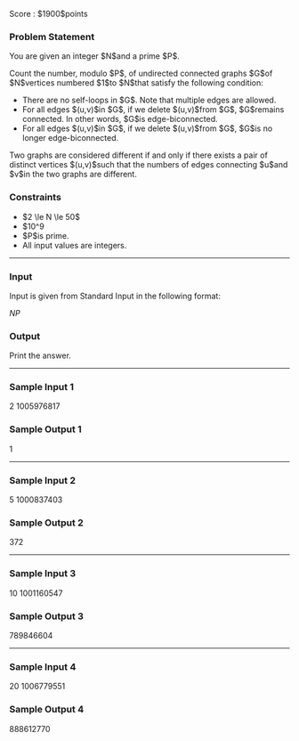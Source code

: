 
<div>

<span>

<span>

<p>
Score : $1900$points
</p>

<div>

<section>

### **Problem Statement**

<p>
You are given an integer $N$and a prime $P$.
</p>

<p>
Count the number, modulo $P$, of undirected connected graphs $G$of $N$vertices numbered $1$to $N$that satisfy the following condition:
</p>

<ul>

<li>
There are no self-loops in $G$. Note that multiple edges are allowed. 
</li>

<li>
For all edges $(u,v)$in $G$, if we delete $(u,v)$from $G$, $G$remains connected. In other words, $G$is edge-biconnected.
</li>

<li>
For all edges $(u,v)$in $G$, if we delete $(u,v)$from $G$, $G$is no longer edge-biconnected.
</li>

</ul>

<p>
Two graphs are considered different if and only if there exists a pair of distinct vertices $(u,v)$such that the numbers of edges connecting $u$and $v$in the two graphs are different.
</p>

</section>

</div>

<div>

<section>

### **Constraints**

<ul>

<li>
$2 \le N \le 50$
</li>

<li>
$10^9<P<1.01\times 10^9$
</li>

<li>
$P$is prime.
</li>

<li>
All input values are integers.
</li>

</ul>

</section>

</div>

---

<div>

<div>

<section>

### **Input**

<p>
Input is given from Standard Input in the following format:
</p>

<div>

$N$$P$
</div>

</section>

</div>

<div>

<section>

### **Output**

<p>
Print the answer.
</p>

</section>

</div>

</div>

---

<div>

<section>

### **Sample Input 1**

<div>

2 1005976817

</div>

</section>

</div>

<div>

<section>

### **Sample Output 1**

<div>

1

</div>

</section>

</div>

---

<div>

<section>

### **Sample Input 2**

<div>

5 1000837403

</div>

</section>

</div>

<div>

<section>

### **Sample Output 2**

<div>

372

</div>

</section>

</div>

---

<div>

<section>

### **Sample Input 3**

<div>

10 1001160547

</div>

</section>

</div>

<div>

<section>

### **Sample Output 3**

<div>

789846604

</div>

</section>

</div>

---

<div>

<section>

### **Sample Input 4**

<div>

20 1006779551

</div>

</section>

</div>

<div>

<section>

### **Sample Output 4**

<div>

888612770

</div>

</section>

</div>

</span>

</span>

</div>
